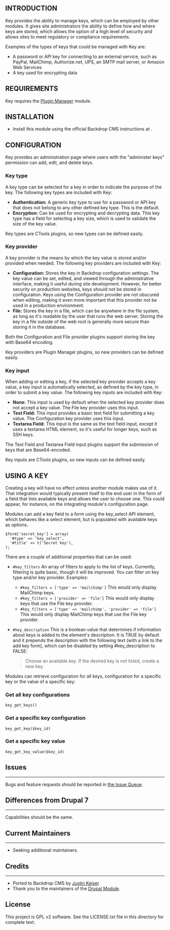 ## INTRODUCTION

Key provides the ability to manage keys, which can be employed by other
modules. It gives site administrators the ability to define how and
where keys are stored, which allows the option of a high level of
security and allows sites to meet regulatory or compliance
requirements.

Examples of the types of keys that could be managed with Key are:

* A password or API key for connecting to an external service, such as
PayPal, MailChimp, Authorize.net, UPS, an SMTP mail server, or Amazon
Web Services
* A key used for encrypting data

## REQUIREMENTS

Key requires the [Plugin Manager](https://backdropcms.org/project/plugin_manager)
module.

## INSTALLATION

- Install this module using the official Backdrop CMS instructions at
  [](https://docs.backdropcms.org/documentation/extend-with-modules).

## CONFIGURATION

Key provides an administration page where users with the "administer
keys" permission can add, edit, and delete keys.

### Key type

A key type can be selected for a key in order to indicate the purpose
of the key. The following key types are included with Key:

* **Authentication:** A generic key type to use for a password or API
key that does not belong to any other defined key type. This is the
default.
* **Encryption:** Can be used for encrypting and decrypting data. This
key type has a field for selecting a key size, which is used to
validate the size of the key value.

Key types are CTools plugins, so new types can be defined easily.

### Key provider

A key provider is the means by which the key value is stored and/or
provided when needed. The following key providers are included with
Key:

* **Configuration:** Stores the key in Backdrop configuration settings.
The key value can be set, edited, and viewed through the administrative
interface, making it useful during site development. However, for
better security on production websites, keys should not be stored in
configuration. Keys using the Configuration provider are not obscured
when editing, making it even more important that this provider not be
used in a production environment.
* **File:** Stores the key in a file, which can be anywhere in the file
system, as long as it's readable by the user that runs the web server.
Storing the key in a file outside of the web root is generally more
secure than storing it in the database.

Both the Configuration and File provider plugins support storing the
key with Base64 encoding.

Key providers are Plugin Manager plugins, so new providers can be defined
easily.

### Key input

When adding or editing a key, if the selected key provider accepts a
key value, a key input is automatically selected, as defined by the key
type, in order to submit a key value. The following key inputs are
included with Key:

* **None:** This input is used by default when the selected key
provider does not accept a key value. The File key provider uses this
input.
* **Text Field:** This input provides a basic text field for submitting
a key value. The Configuration key provider uses this input.
* **Textarea Field:** This input is the same as the text field input,
except it uses a textarea HTML element, so it's useful for longer keys,
such as SSH keys.

The Text Field and Textarea Field input plugins support the submission
of keys that are Base64-encoded.

Key inputs are CTools plugins, so new inputs can be defined easily.

## USING A KEY

Creating a key will have no effect unless another module makes use of
it. That integration would typically present itself to the end user in
the form of a field that lists available keys and allows the user to
choose one. This could appear, for instance, on the integrating
module's configuration page.

Modules can add a key field to a form using the key_select API element,
which behaves like a select element, but is populated with available
keys as options.

```
$form['secret_key'] = array(
  '#type' => 'key_select',
  '#title' => t('Secret key'),
);
```

There are a couple of additional properties that can be used:

* `#key_filters` An array of filters to apply to the list of keys.
Currently, filtering is quite basic, though it will be improved. You can
filter on key type and/or key provider. Examples:
  * `#key_filters = ['type' => 'mailchimp']` This would only display
    MailChimp keys.
  * `#key_filters = ['provider' => 'file']` This would only display keys
    that use the File key provider.
  * `#key_filters = ['type' => 'mailchimp', 'provider' => 'file']`
    This would only display MailChimp keys that use the File key provider.
* `#key_description` This is a boolean value that determines if information
  about keys is added to the element's description. It is TRUE by default
  and it prepends the description with the following text (with a link to
  the add key form), which can be disabled by setting #key_description to 
  FALSE:

  > Choose an available key. If the desired key is not listed, create a new
    key.

Modules can retrieve configuration for all keys, configuration for a specific
key or the value of a specific key:

### Get all key configurations

`key_get_keys()`

### Get a specific key configuration

`key_get_key($key_id)`

### Get a specific key value

`key_get_key_value($key_id)`

## Issues
---------------

Bugs and feature requests should be reported in [the Issue Queue](https://github.com/backdrop-contrib/read_time/issues).

## Differences from Drupal 7
-------------------------

Capabilities should be the same.

## Current Maintainers
-------------------

<!-- - [Justin Keiser](https://github.com/keiserjb). -->

<!-- You may also wish to add: -->
- Seeking additional maintainers.

## Credits <!-- This section is required. -->
-------

- Ported to Backdrop CMS by [Justin Keiser](https://github.com/keiserjb).
- Thank you to the maintainers of the [Drupal Module](https://www.drupal.org/project/key).


License
-------

This project is GPL v2 software.
See the LICENSE.txt file in this directory for complete text.
